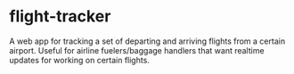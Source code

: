 # flight-tracker
A web app for tracking a set of departing and arriving flights from a certain airport. Useful for airline fuelers/baggage handlers that want realtime updates for working on certain flights.

